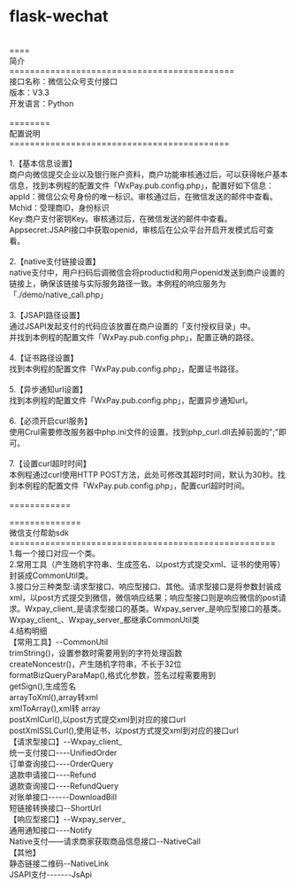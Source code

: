 # flask-wechat <br/>
 <br/>
==== <br/>
简介 <br/>
============================================ <br/>
接口名称：微信公众号支付接口 <br/>
版本：V3.3 <br/>
开发语言：Python <br/>
 <br/>
======== <br/>
配置说明 <br/>
=========================================== <br/>
 <br/>
1.【基本信息设置】 <br/>
商户向微信提交企业以及银行账户资料，商户功能审核通过后，可以获得帐户基本信息，找到本例程的配置文件「WxPay.pub.config.php」，配置好如下信息： <br/>
	appId：微信公众号身份的唯一标识。审核通过后，在微信发送的邮件中查看。 <br/>
	Mchid：受理商ID，身份标识 <br/>
	Key:商户支付密钥Key。审核通过后，在微信发送的邮件中查看。 <br/>
	Appsecret:JSAPI接口中获取openid，审核后在公众平台开启开发模式后可查看。 <br/>
 <br/>
2.【native支付链接设置】 <br/>
native支付中，用户扫码后调微信会将productid和用户openid发送到商户设置的链接上，确保该链接与实际服务路径一致。本例程的响应服务为「./demo/native_call.php」 <br/>
 <br/>
3.【JSAPI路径设置】 <br/>
通过JSAPI发起支付的代码应该放置在商户设置的「支付授权目录」中。 <br/>
并找到本例程的配置文件「WxPay.pub.config.php」，配置正确的路径。 <br/>
 <br/>
4.【证书路径设置】 <br/>
找到本例程的配置文件「WxPay.pub.config.php」，配置证书路径。 <br/>
 <br/>
5.【异步通知url设置】 <br/>
找到本例程的配置文件「WxPay.pub.config.php」，配置异步通知url。 <br/>
 <br/>
6.【必须开启curl服务】 <br/>
使用Crul需要修改服务器中php.ini文件的设置，找到php_curl.dll去掉前面的";"即可。 <br/>
 <br/>
7.【设置curl超时时间】 <br/>
本例程通过curl使用HTTP POST方法，此处可修改其超时时间，默认为30秒。找到本例程的配置文件「WxPay.pub.config.php」，配置curl超时时间。 <br/>
 <br/>
============ <br/>

============== <br/>
微信支付帮助sdk <br/>
==================================================== <br/>
1.每一个接口对应一个类。 <br/>
2.常用工具（产生随机字符串、生成签名、以post方式提交xml、证书的使用等）封装成CommonUtil类。 <br/>
3.接口分三种类型:请求型接口、响应型接口、其他。请求型接口是将参数封装成xml，以post方式提交到微信，微信响应结果；响应型接口则是响应微信的post请求。Wxpay_client_是请求型接口的基类。Wxpay_server_是响应型接口的基类。Wxpay_client_、Wxpay_server_都继承CommonUtil类 <br/>
4.结构明细 <br/>
【常用工具】--CommonUtil <br/>
		trimString()，设置参数时需要用到的字符处理函数 <br/>
		createNoncestr()，产生随机字符串，不长于32位 <br/>
		formatBizQueryParaMap(),格式化参数，签名过程需要用到 <br/>
		getSign(),生成签名 <br/>
		arrayToXml(),array转xml <br/>
		xmlToArray(),xml转 array <br/>
		postXmlCurl(),以post方式提交xml到对应的接口url <br/>
		postXmlSSLCurl(),使用证书，以post方式提交xml到对应的接口url <br/>
【请求型接口】--Wxpay_client_ <br/>
		统一支付接口----UnifiedOrder <br/>
		订单查询接口----OrderQuery <br/>
		退款申请接口----Refund <br/>
		退款查询接口----RefundQuery <br/>
		对账单接口------DownloadBill <br/>
		短链接转换接口--ShortUrl <br/>
【响应型接口】--Wxpay_server_ <br/>
		通用通知接口----Notify <br/>
		Native支付——请求商家获取商品信息接口--NativeCall <br/>
【其他】 <br/>
		静态链接二维码--NativeLink <br/>
		JSAPI支付-------JsApi